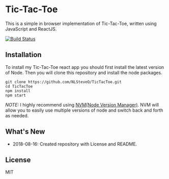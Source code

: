 # Tic-Tac-Toe

This is a simple in browser implementation of Tic-Tac-Toe, written using JavaScript and ReactJS.

[![Build Status](https://travis-ci.org/NLSteveO/TicTacToe.svg?branch=master)](https://travis-ci.org/NLSteveO/TicTacToe)

## Installation
To install my Tic-Tac-Toe react app you should first install the latest version of Node. Then you will clone this repository and install the node packages.
```
git clone https://github.com/NLSteveO/TicTacToe.git
cd TicTacToe
npm install
npm start
```
*NOTE:* I highly recommend using [NVM(Node Version Manager)](https://github.com/creationix/nvm). NVM will allow you to easily use multiple versions of node and switch back and forth as needed.

## What's New
- 2018-08-16: Created repository with License and README.

## License
MIT
